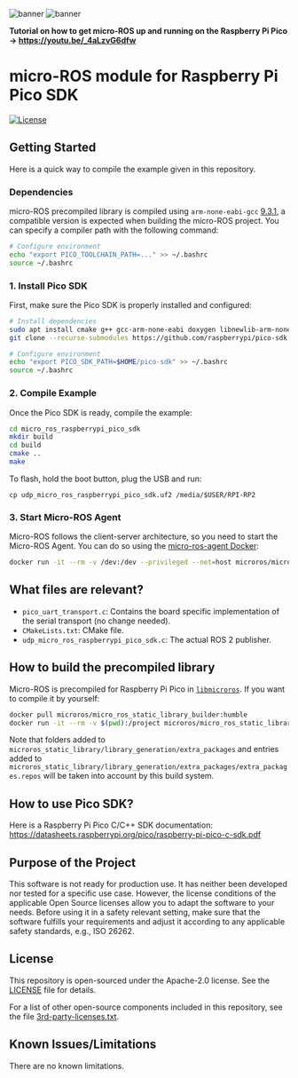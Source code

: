 ![banner](.images/banner-dark-theme.png#gh-dark-mode-only)
![banner](.images/banner-light-theme.png#gh-light-mode-only)

**Tutorial on how to get micro-ROS up and running on the Raspberry Pi Pico -> https://youtu.be/_4aLzvG6dfw**
# micro-ROS module for Raspberry Pi Pico SDK

[![License](https://img.shields.io/badge/License-Apache%202.0-blue.svg)](https://opensource.org/licenses/Apache-2.0)

## Getting Started

Here is a quick way to compile the example given in this repository.

### Dependencies

micro-ROS precompiled library is compiled using `arm-none-eabi-gcc` [9.3.1](https://developer.arm.com/-/media/Files/downloads/gnu-rm/9-2020q2/gcc-arm-none-eabi-9-2020-q2-update-x86_64-linux.tar.bz2), a compatible version is expected when building the micro-ROS project.
You can specify a compiler path with the following command:

```bash
# Configure environment
echo "export PICO_TOOLCHAIN_PATH=..." >> ~/.bashrc
source ~/.bashrc
```

### 1. Install Pico SDK
First, make sure the Pico SDK is properly installed and configured:

```bash
# Install dependencies
sudo apt install cmake g++ gcc-arm-none-eabi doxygen libnewlib-arm-none-eabi git python3
git clone --recurse-submodules https://github.com/raspberrypi/pico-sdk.git $HOME/pico-sdk

# Configure environment
echo "export PICO_SDK_PATH=$HOME/pico-sdk" >> ~/.bashrc
source ~/.bashrc
```

### 2. Compile Example

Once the Pico SDK is ready, compile the example:

```bash
cd micro_ros_raspberrypi_pico_sdk
mkdir build
cd build
cmake ..
make
```

To flash, hold the boot button, plug the USB and run:
```
cp udp_micro_ros_raspberrypi_pico_sdk.uf2 /media/$USER/RPI-RP2
```

### 3. Start Micro-ROS Agent
Micro-ROS follows the client-server architecture, so you need to start the Micro-ROS Agent.
You can do so using the [micro-ros-agent Docker](https://hub.docker.com/r/microros/micro-ros-agent):
```bash
docker run -it --rm -v /dev:/dev --privileged --net=host microros/micro-ros-agent:humble serial --dev /dev/ttyACM0 -b 115200
```

## What files are relevant?
- `pico_uart_transport.c`: Contains the board specific implementation of the serial transport (no change needed).
- `CMakeLists.txt`: CMake file.
- `udp_micro_ros_raspberrypi_pico_sdk.c`: The actual ROS 2 publisher.

## How to build the precompiled library

Micro-ROS is precompiled for Raspberry Pi Pico in [`libmicroros`](libmicroros).
If you want to compile it by yourself:

```bash
docker pull microros/micro_ros_static_library_builder:humble
docker run -it --rm -v $(pwd):/project microros/micro_ros_static_library_builder:humble
```

Note that folders added to `microros_static_library/library_generation/extra_packages` and entries added to `microros_static_library/library_generation/extra_packages/extra_packages.repos` will be taken into account by this build system.
## How to use Pico SDK?

Here is a Raspberry Pi Pico C/C++ SDK documentation:
https://datasheets.raspberrypi.org/pico/raspberry-pi-pico-c-sdk.pdf
## Purpose of the Project

This software is not ready for production use. It has neither been developed nor
tested for a specific use case. However, the license conditions of the
applicable Open Source licenses allow you to adapt the software to your needs.
Before using it in a safety relevant setting, make sure that the software
fulfills your requirements and adjust it according to any applicable safety
standards, e.g., ISO 26262.

## License

This repository is open-sourced under the Apache-2.0 license. See the [LICENSE](LICENSE) file for details.

For a list of other open-source components included in this repository,
see the file [3rd-party-licenses.txt](3rd-party-licenses.txt).

## Known Issues/Limitations

There are no known limitations.
